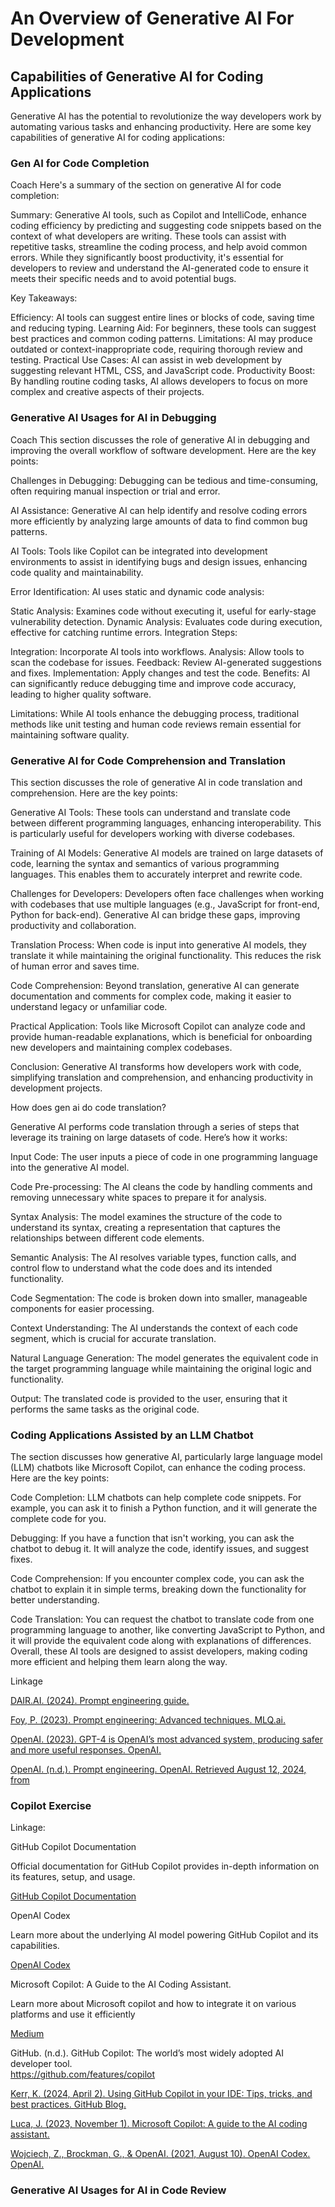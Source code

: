 # An Overview of Generative AI For Development

## Capabilities of Generative AI for Coding Applications

Generative AI has the potential to revolutionize the way developers work by automating various tasks and enhancing productivity. Here are some key capabilities of generative AI for coding applications:

### Gen AI for Code Completion

Coach
Here's a summary of the section on generative AI for code completion:

Summary:
Generative AI tools, such as Copilot and IntelliCode, enhance coding efficiency by predicting and suggesting code snippets based on the context of what developers are writing. These tools can assist with repetitive tasks, streamline the coding process, and help avoid common errors. While they significantly boost productivity, it's essential for developers to review and understand the AI-generated code to ensure it meets their specific needs and to avoid potential bugs.

Key Takeaways:

Efficiency: AI tools can suggest entire lines or blocks of code, saving time and reducing typing.
Learning Aid: For beginners, these tools can suggest best practices and common coding patterns.
Limitations: AI may produce outdated or context-inappropriate code, requiring thorough review and testing.
Practical Use Cases: AI can assist in web development by suggesting relevant HTML, CSS, and JavaScript code.
Productivity Boost: By handling routine coding tasks, AI allows developers to focus on more complex and creative aspects of their projects.

### Generative AI Usages for AI in Debugging

Coach
This section discusses the role of generative AI in debugging and improving the overall workflow of software development. Here are the key points:

Challenges in Debugging: Debugging can be tedious and time-consuming, often requiring manual inspection or trial and error.

AI Assistance: Generative AI can help identify and resolve coding errors more efficiently by analyzing large amounts of data to find common bug patterns.

AI Tools: Tools like Copilot can be integrated into development environments to assist in identifying bugs and design issues, enhancing code quality and maintainability.

Error Identification: AI uses static and dynamic code analysis:

Static Analysis: Examines code without executing it, useful for early-stage vulnerability detection.
Dynamic Analysis: Evaluates code during execution, effective for catching runtime errors.
Integration Steps:

Integration: Incorporate AI tools into workflows.
Analysis: Allow tools to scan the codebase for issues.
Feedback: Review AI-generated suggestions and fixes.
Implementation: Apply changes and test the code.
Benefits: AI can significantly reduce debugging time and improve code accuracy, leading to higher quality software.

Limitations: While AI tools enhance the debugging process, traditional methods like unit testing and human code reviews remain essential for maintaining software quality.

### Generative AI for Code Comprehension and Translation

This section discusses the role of generative AI in code translation and comprehension. Here are the key points:

Generative AI Tools: These tools can understand and translate code between different programming languages, enhancing interoperability. This is particularly useful for developers working with diverse codebases.

Training of AI Models: Generative AI models are trained on large datasets of code, learning the syntax and semantics of various programming languages. This enables them to accurately interpret and rewrite code.

Challenges for Developers: Developers often face challenges when working with codebases that use multiple languages (e.g., JavaScript for front-end, Python for back-end). Generative AI can bridge these gaps, improving productivity and collaboration.

Translation Process: When code is input into generative AI models, they translate it while maintaining the original functionality. This reduces the risk of human error and saves time.

Code Comprehension: Beyond translation, generative AI can generate documentation and comments for complex code, making it easier to understand legacy or unfamiliar code.

Practical Application: Tools like Microsoft Copilot can analyze code and provide human-readable explanations, which is beneficial for onboarding new developers and maintaining complex codebases.

Conclusion: Generative AI transforms how developers work with code, simplifying translation and comprehension, and enhancing productivity in development projects.


How does gen ai do code translation?

Generative AI performs code translation through a series of steps that leverage its training on large datasets of code. Here’s how it works:

Input Code: The user inputs a piece of code in one programming language into the generative AI model.

Code Pre-processing: The AI cleans the code by handling comments and removing unnecessary white spaces to prepare it for analysis.

Syntax Analysis: The model examines the structure of the code to understand its syntax, creating a representation that captures the relationships between different code elements.

Semantic Analysis: The AI resolves variable types, function calls, and control flow to understand what the code does and its intended functionality.

Code Segmentation: The code is broken down into smaller, manageable components for easier processing.

Context Understanding: The AI understands the context of each code segment, which is crucial for accurate translation.

Natural Language Generation: The model generates the equivalent code in the target programming language while maintaining the original logic and functionality.

Output: The translated code is provided to the user, ensuring that it performs the same tasks as the original code.

### Coding Applications Assisted by an LLM Chatbot

The section discusses how generative AI, particularly large language model (LLM) chatbots like Microsoft Copilot, can enhance the coding process. Here are the key points:

Code Completion: LLM chatbots can help complete code snippets. For example, you can ask it to finish a Python function, and it will generate the complete code for you.

Debugging: If you have a function that isn't working, you can ask the chatbot to debug it. It will analyze the code, identify issues, and suggest fixes.

Code Comprehension: If you encounter complex code, you can ask the chatbot to explain it in simple terms, breaking down the functionality for better understanding.

Code Translation: You can request the chatbot to translate code from one programming language to another, like converting JavaScript to Python, and it will provide the equivalent code along with explanations of differences.
Overall, these AI tools are designed to assist developers, making coding more efficient and helping them learn along the way.

Linkage

[DAIR.AI. (2024). Prompt engineering guide.](https://www.promptingguide.ai/)

[Foy, P. (2023). Prompt engineering: Advanced techniques. MLQ.ai.](https://blog.mlq.ai/prompt-engineering-advanced-techniques/)

[OpenAI. (2023). GPT-4 is OpenAI’s most advanced system, producing safer and more useful responses. OpenAI.](https://openai.com/gpt-4)

[OpenAI. (n.d.). Prompt engineering. OpenAI. Retrieved August 12, 2024, from](https://platform.openai.com/docs/guides/prompt-engineering/six-strategies-for-getting-better-results)

### Copilot Exercise

Linkage:

GitHub Copilot Documentation

Official documentation for GitHub Copilot provides in-depth information on its features, setup, and usage.

[GitHub Copilot Documentation](https://docs.github.com/en/copilot)

OpenAI Codex

Learn more about the underlying AI model powering GitHub Copilot and its capabilities.

[OpenAI Codex](https://openai.com/index/openai-codex/)

Microsoft Copilot: A Guide to the AI Coding Assistant.

Learn more about Microsoft copilot and how to integrate it on various platforms and use it efficiently

[Medium](https://medium.com/@rmndrathna4/microsoft-copilot-a-guide-to-the-ai-coding-assistant-3e69c56e7917)

GitHub. (n.d.). GitHub Copilot: The world’s most widely adopted AI developer tool.  
https://github.com/features/copilot
  

[Kerr, K. (2024, April 2). Using GitHub Copilot in your IDE: Tips, tricks, and best practices. GitHub Blog.](https://github.blog/developer-skills/github/how-to-use-github-copilot-in-your-ide-tips-tricks-and-best-practices/)

[Luca, J. (2023, November 1). Microsoft Copilot: A guide to the AI coding assistant.](https://medium.com/@rmndrathna4/microsoft-copilot-a-guide-to-the-ai-coding-assistant-3e69c56e7917)

[Wojciech, Z., Brockman, G., & OpenAI. (2021, August 10). OpenAI Codex. OpenAI.](https://openai.com/index/openai-codex/)
  

### Generative AI Usages for AI in Code Review


